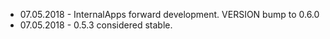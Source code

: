 * 07.05.2018 - InternalApps forward development. VERSION bump to 0.6.0
* 07.05.2018 - 0.5.3 considered stable.
